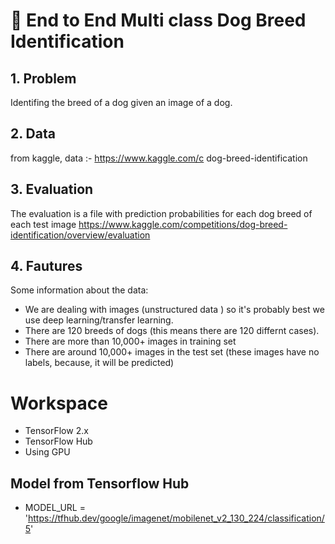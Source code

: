 # 🐶 End to End Multi class Dog Breed Identification

## 1. Problem 
Identifing the breed of a dog given an image of a dog.

## 2. Data 
from kaggle,
data :- https://www.kaggle.com/c dog-breed-identification

## 3. Evaluation
The evaluation is a file with prediction probabilities for each dog breed of each test image 
https://www.kaggle.com/competitions/dog-breed-identification/overview/evaluation


## 4. Fautures 
Some information about the data:
* We are dealing with images (unstructured data ) so it's probably best we use deep learning/transfer learning.
* There  are 120 breeds of dogs (this means there are 120 differnt cases).
* There are more than 10,000+ images in training set
* There are around 10,000+ images in the test set (these images have no labels, because, it will be predicted)

# Workspace 
* TensorFlow 2.x
* TensorFlow Hub
* Using GPU 

## Model from Tensorflow Hub
* MODEL_URL = 'https://tfhub.dev/google/imagenet/mobilenet_v2_130_224/classification/5'
